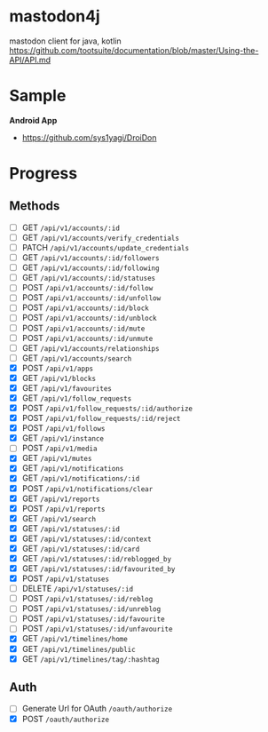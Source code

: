 # mastodon4j

mastodon client for java, kotlin https://github.com/tootsuite/documentation/blob/master/Using-the-API/API.md

# Sample

__Android App__

- https://github.com/sys1yagi/DroiDon

# Progress

## Methods

- [ ] GET `/api/v1/accounts/:id`
- [ ] GET `/api/v1/accounts/verify_credentials`
- [ ] PATCH `/api/v1/accounts/update_credentials`
- [ ] GET `/api/v1/accounts/:id/followers`
- [ ] GET `/api/v1/accounts/:id/following`
- [ ] GET `/api/v1/accounts/:id/statuses`
- [ ] POST `/api/v1/accounts/:id/follow`
- [ ] POST `/api/v1/accounts/:id/unfollow`
- [ ] POST `/api/v1/accounts/:id/block`
- [ ] POST `/api/v1/accounts/:id/unblock`
- [ ] POST `/api/v1/accounts/:id/mute`
- [ ] POST `/api/v1/accounts/:id/unmute`
- [ ] GET `/api/v1/accounts/relationships`
- [ ] GET `/api/v1/accounts/search`
- [x] POST `/api/v1/apps`
- [x] GET `/api/v1/blocks`
- [x] GET `/api/v1/favourites`
- [x] GET `/api/v1/follow_requests`
- [x] POST `/api/v1/follow_requests/:id/authorize`
- [x] POST `/api/v1/follow_requests/:id/reject`
- [x] POST `/api/v1/follows`
- [x] GET `/api/v1/instance`
- [ ] POST `/api/v1/media`
- [x] GET `/api/v1/mutes`
- [x] GET `/api/v1/notifications`
- [x] GET `/api/v1/notifications/:id`
- [x] POST `/api/v1/notifications/clear`
- [x] GET `/api/v1/reports`
- [x] POST `/api/v1/reports`
- [x] GET `/api/v1/search`
- [x] GET `/api/v1/statuses/:id`
- [x] GET `/api/v1/statuses/:id/context`
- [x] GET `/api/v1/statuses/:id/card`
- [x] GET `/api/v1/statuses/:id/reblogged_by`
- [x] GET `/api/v1/statuses/:id/favourited_by`
- [x] POST `/api/v1/statuses`
- [ ] DELETE `/api/v1/statuses/:id`
- [ ] POST `/api/v1/statuses/:id/reblog`
- [ ] POST `/api/v1/statuses/:id/unreblog`
- [ ] POST `/api/v1/statuses/:id/favourite`
- [ ] POST `/api/v1/statuses/:id/unfavourite`
- [x] GET `/api/v1/timelines/home`
- [x] GET `/api/v1/timelines/public`
- [x] GET `/api/v1/timelines/tag/:hashtag`

## Auth

- [ ] Generate Url for OAuth `/oauth/authorize`
- [x] POST `/oauth/authorize`